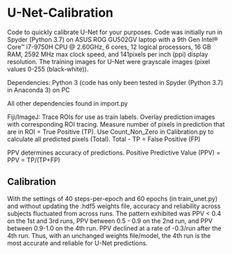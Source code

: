 # U-Net-Calibration
Code to quickly calibrate U-Net for your purposes.
Code was initially run in Spyder (Python 3.7) on ASUS ROG GU502GV laptop with a 9th Gen Intel® Core™ i7-9750H CPU @ 2.60GHz, 6 cores, 12 logical processors, 16 GB RAM, 2592 MHz max clock speed, and 141pixels per inch (ppi) display resolution. The training images for U-Net were grayscale images (pixel values 0-255 (black-white)).

Dependencies:
Python 3 (code has only been tested in Spyder (Python 3.7) in Anaconda 3) on PC

All other dependencies found in import.py

Fiji/ImageJ:
Trace ROIs for use as train labels.
Overlay prediction images with corresponding ROI tracing. Measure number of pixels in prediction that are in ROI = True Positive (TP).
Use Count_Non_Zero in Calibration.py to calculate all predicted pixels (Total).
Total - TP = False Positive (FP)

PPV determines accuracy of predictions.
Positive Predictive Value (PPV) = PPV = TP/(TP+FP)

## **Calibration** 
With the settings of 40 steps-per-epoch and 60 epochs (in train_unet.py) and without updating the .hdf5 weights file, accuracy and reliability across subjects fluctuated from across runs. The pattern exhibited was PPV < 0.4 on the 1st and 3rd runs, PPV between 0.5 - 0.9 on the 2nd run, and PPV between 0.9-1.0 on the 4th run. PPV declined at a rate of -0.3/run after the 4th run. Thus, with an unchanged weights file/model, the 4th run is the most accurate and reliable for U-Net predictions.

